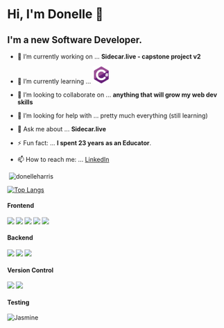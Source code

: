 # Hi, I'm Donelle 👋
## I'm a new Software Developer.

- 🔭 I’m currently working on ... **Sidecar.live - capstone project v2**
- 🌱 I’m currently learning ... 
<a href="https://www.w3schools.com/cs/" target="_blank"> <img src="https://raw.githubusercontent.com/devicons/devicon/master/icons/csharp/csharp-original.svg" alt="csharp" width="40" height="40"/> </a> 


- 👯 I’m looking to collaborate on ... **anything that will grow my web dev skills**
- 🤔 I’m looking for help with ... pretty much everything (still learning)
- 💬 Ask me about ... **Sidecar.live**
- ⚡ Fun fact: ... **I spent 23 years as an Educator**.
- 📫 How to reach me: ... [LinkedIn](https://www.linkedin.com/in/donelleharris/)

<p>&nbsp;<img align="center" src="https://github-readme-stats.vercel.app/api?username=donelleharris&show_icons=true" alt="donelleharris" /></p>

[![Top Langs](https://github-readme-stats.vercel.app/api/top-langs/?username=donelleharris&theme=synthwave&layout=compact)](https://github.com/donelleharris/github-readme-stats)

#### Frontend
<p float="left">
  <img src="https://img.shields.io/badge/javascript%20-%23323330.svg?&style=for-the-badge&logo=javascript&logoColor=%23F7DF1E"/>
  <img src="https://img.shields.io/badge/html5%20-%23E34F26.svg?&style=for-the-badge&logo=html5&logoColor=white"/>
  <img src="https://img.shields.io/badge/css3%20-%231572B6.svg?&style=for-the-badge&logo=css3&logoColor=white"/>
  <img src="https://img.shields.io/badge/bootstrap%20-%23563D7C.svg?&style=for-the-badge&logo=bootstrap&logoColor=white"/>
  <img src="https://img.shields.io/badge/jquery%20-%230769AD.svg?&style=for-the-badge&logo=jquery&logoColor=white"/>
</p>

#### Backend
<p float="left">
  <img src="https://img.shields.io/badge/spring%20-%236DB33F.svg?&style=for-the-badge&logo=spring&logoColor=white"/>
  <img src="https://img.shields.io/badge/java-%23ED8B00.svg?&style=for-the-badge&logo=java&logoColor=white"/>
  <img src="https://img.shields.io/badge/mysql-%2300f.svg?&style=for-the-badge&logo=mysql&logoColor=white"/>
</p>

#### Version Control
<p float="left">
  <img src="https://img.shields.io/badge/git%20-%23F05033.svg?&style=for-the-badge&logo=git&logoColor=white"/>
  <img src="https://img.shields.io/badge/github%20-%23121011.svg?&style=for-the-badge&logo=github&logoColor=white"/>
</p>

#### Testing
<p float="left">
  <img alt="Jasmine" src="https://img.shields.io/badge/-Jasmine-%238A4182?&style=for-the-badge&logo=Jasmine&logoColor=white"/>
</p>  
